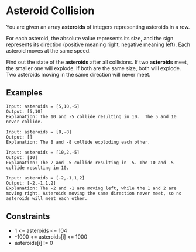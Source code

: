 # Asteroid Collision

You are given an array **asteroids** of integers representing asteroids in a row.

For each asteroid, the absolute value represents its size, and the sign represents its direction (positive meaning right, negative meaning left). Each asteroid moves at the same speed.

Find out the state of the **asteroids** after all collisions. If two **asteroids** meet, the smaller one will explode. If both are the same size, both will explode. Two asteroids moving in the same direction will never meet.

## Examples
```text
Input: asteroids = [5,10,-5]
Output: [5,10]
Explanation: The 10 and -5 collide resulting in 10.  The 5 and 10 never collide.

Input: asteroids = [8,-8]
Output: []
Explanation: The 8 and -8 collide exploding each other.

Input: asteroids = [10,2,-5]
Output: [10]
Explanation: The 2 and -5 collide resulting in -5. The 10 and -5 collide resulting in 10.

Input: asteroids = [-2,-1,1,2]
Output: [-2,-1,1,2]
Explanation: The -2 and -1 are moving left, while the 1 and 2 are moving right. Asteroids moving the same direction never meet, so no asteroids will meet each other.
```

## Constraints
- 1 <= asteroids <= 104
- -1000 <= asteroids[i] <= 1000
- asteroids[i] != 0